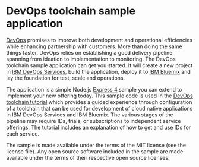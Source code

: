 # DevOps toolchain sample application

[DevOps](https://en.wikipedia.org/wiki/DevOps ) promises to improve both development and operational efficiencies while enhancing partnership with customers. More than doing the same things faster, DevOps relies on establishing a good delivery pipeline spanning from ideation to implementation to monitoring. The DevOps toolchain sample application can get you started. It will create a new project in [IBM DevOps Services](https://hub.jazz.net ), build the application, deploy it to [IBM Bluemix](https://bluemix.net ) and lay the foundation for test, scale and operations.

The application is a simple Node.js [Express 4](http://expressjs.com/ ) sample you can extend to implement your new offering today. This sample code is used in the [DevOps toolchain tutorial](https://www.ibm.com/devops/method/tutorials/tutorial_cloud_native) which provides a guided experience through configuration of a toolchain that can be used for development of cloud native applications in IBM DevOps Services and IBM Bluemix.  The various stages of the pipeline may require IDs, trials, or subscriptions to independent service offerings. The tutorial includes an explanation of how to get and use IDs for each service.

The sample is made available under the terms of the MIT license (see the license file).  Any open source software included in the sample are made available under the terms of their respective open source licenses.
